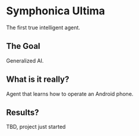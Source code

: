 # Symphonica Ultima
The first true intelligent agent.

## The Goal
Generalized AI. 

## What is it really?
Agent that learns how to operate an Android phone.

## Results?
TBD, project just started